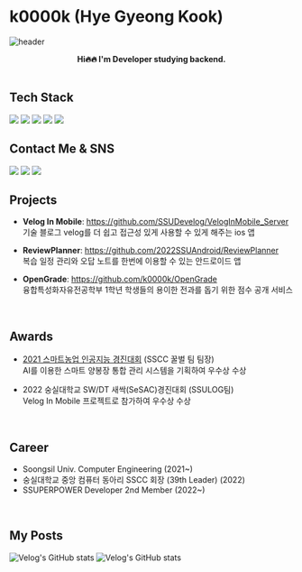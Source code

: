 # k0000k (Hye Gyeong Kook)

![header](https://capsule-render.vercel.app/api?type=waving&color=gradient&text=%20k0000k%20%20&height=200&fontSize=80&animation=twinkling&fontAlignY=34&desc=HyeGyeong%20Kook%20)
<div align='center'>
<strong>Hi🔥🔥 I'm Developer studying backend.</strong>
</div>
<br>

## Tech Stack
<img src="https://img.shields.io/badge/JAVA-D0271D?style=for-the-badge&logo=OpenJDK&logoColor=white"/> <img src="https://img.shields.io/badge/SpringBoot-6DB33F?style=for-the-badge&logo=SpringBoot&logoColor=white"/> <img src="https://img.shields.io/badge/MySQL-4479A1?style=for-the-badge&logo=MySQL&logoColor=white"/> <img src="https://img.shields.io/badge/GCP-4285F4?style=for-the-badge&logo=Google Cloud&logoColor=white"/> <img src="https://img.shields.io/badge/Python-3776AB?style=for-the-badge&logo=Python&logoColor=white"/>
<br>

## Contact Me & SNS
<img src="https://img.shields.io/badge/velog-20C997?style=for-the-badge&logo=velog&logoColor=white" href="https://velog.io/@k0000k"/> <img src="https://img.shields.io/badge/instagram-E4405F?style=for-the-badge&logo=instagram&logoColor=white"/> <img src="https://img.shields.io/badge/Gmail-EA4335?style=for-the-badge&logo=Gmail&logoColor=white"/> 
 <br>
 
 ## Projects
 - <strong>Velog In Mobile</strong>: https://github.com/SSUDevelog/VelogInMobile_Server
 <br>기술 블로그 velog를 더 쉽고 접근성 있게 사용할 수 있게 해주는 ios 앱
 
 - <strong>ReviewPlanner</strong>: https://github.com/2022SSUAndroid/ReviewPlanner
 <br>복습 일정 관리와 오답 노트를 한번에 이용할 수 있는 안드로이드 앱

 - <strong>OpenGrade</strong>: https://github.com/k0000k/OpenGrade
 <br>융합특성화자유전공학부 1학년 학생들의 용이한 전과를 돕기 위한 점수 공개 서비스
<br>

## Awards
-   [2021 스마트농업 인공지능 경진대회](https://news.naver.com/main/read.naver?mode=LSD&mid=sec&sid1=001&oid=003&aid=0010840259) (SSCC 꿀벌 팀 팀장)
<br>AI를 이용한 스마트 양봉장 통합 관리 시스템을 기획하여 우수상 수상 

- 2022 숭실대학교 SW/DT 새싹(SeSAC)경진대회 (SSULOG팀)
<br>Velog In Mobile 프로젝트로 참가하여 우수상 수상
<br>

## Career
- Soongsil Univ. Computer Engineering (2021~)<br>
- 숭실대학교 중앙 컴퓨터 동아리 SSCC 회장 (39th Leader) (2022)<br>
- SSUPERPOWER Developer 2nd Member (2022~)
<br>

## My Posts
![Velog's GitHub stats](https://velog-readme-stats.vercel.app/api?name=k0000k)    ![Velog's GitHub stats](https://velog-readme-stats.vercel.app/api?name=k0000k&slug=C-undefined-reference-to-해결법)
<br>
